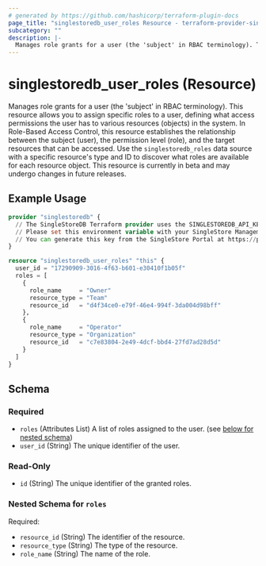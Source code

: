 ```yaml
---
# generated by https://github.com/hashicorp/terraform-plugin-docs
page_title: "singlestoredb_user_roles Resource - terraform-provider-singlestoredb"
subcategory: ""
description: |-
  Manages role grants for a user (the 'subject' in RBAC terminology). This resource allows you to assign specific roles to a user, defining what access permissions the user has to various resources (objects) in the system. In Role-Based Access Control, this resource establishes the relationship between the subject (user), the permission level (role), and the target resources that can be accessed. Use the singlestoredb_roles data source with a specific resource's type and ID to discover what roles are available for each resource object. This resource is currently in beta and may undergo changes in future releases.
---
```


# singlestoredb_user_roles (Resource)

Manages role grants for a user (the 'subject' in RBAC terminology). This resource allows you to assign specific roles to a user, defining what access permissions the user has to various resources (objects) in the system. In Role-Based Access Control, this resource establishes the relationship between the subject (user), the permission level (role), and the target resources that can be accessed. Use the `singlestoredb_roles` data source with a specific resource's type and ID to discover what roles are available for each resource object. This resource is currently in beta and may undergo changes in future releases.

## Example Usage

```terraform
provider "singlestoredb" {
  // The SingleStoreDB Terraform provider uses the SINGLESTOREDB_API_KEY environment variable for authentication.
  // Please set this environment variable with your SingleStore Management API key.
  // You can generate this key from the SingleStore Portal at https://portal.singlestore.com/organizations/org-id/api-keys.
}

resource "singlestoredb_user_roles" "this" {
  user_id = "17290909-3016-4f63-b601-e30410f1b05f"
  roles = [
    {
      role_name     = "Owner"
      resource_type = "Team"
      resource_id   = "d4f34ce0-e79f-46e4-994f-3da004d98bff"
    },
    {
      role_name     = "Operator"
      resource_type = "Organization"
      resource_id   = "c7e83804-2e49-4dcf-bbd4-27fd7ad28d5d"
    }
  ]
}
```

<!-- schema generated by tfplugindocs -->
## Schema

### Required

- `roles` (Attributes List) A list of roles assigned to the user. (see [below for nested schema](#nestedatt--roles))
- `user_id` (String) The unique identifier of the user.

### Read-Only

- `id` (String) The unique identifier of the granted roles.

<a id="nestedatt--roles"></a>
### Nested Schema for `roles`

Required:

- `resource_id` (String) The identifier of the resource.
- `resource_type` (String) The type of the resource.
- `role_name` (String) The name of the role.

